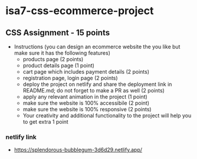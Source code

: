 # isa7-css-ecommerce-project
## CSS Assignment - 15 points
- Instructions (you can design an ecommerce website the you like but make sure it has the following features)
   - products page (2 points) 
   - product details page (1 point)
   - cart page which includes payment details (2 points)
   - registration page, login page (2 points)
   - deploy the project on netlify and share the deployment link in README.md; do not forget to make a PR as well (2 points)
   - apply any relevant animation in the project (1 point)
   - make sure the website is 100% accessibile (2 point)
   - make sure the website is 100% responsive (2 points)
   - Your creativity and additional functionality to the project will help you to get extra 1 point
  
### netlify link
   - https://splendorous-bubblegum-3d6d29.netlify.app/
